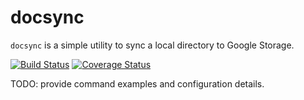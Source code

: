 # docsync

`docsync` is a simple utility to sync a local directory to Google Storage.

[![Build Status](https://travis-ci.org/andreich/docsync.svg?branch=master)](https://travis-ci.org/andreich/docsync)
[![Coverage Status](https://coveralls.io/repos/github/andreich/docsync/badge.svg?branch=master)](https://coveralls.io/github/andreich/docsync?branch=master)


TODO: provide command examples and configuration details.
